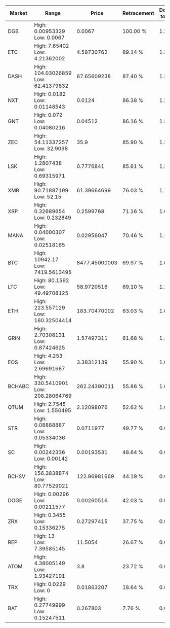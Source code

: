 | Market | Range | Price| Retracement | Doubles to 50% |
| --- | --- | --- | --- | --- |
| DGB | High: 0.00953329<br />Low: 0.0067 | 0.0067 | 100.00 % | 1.21 |
| ETC | High: 7.65402<br />Low: 4.21362002 | 4.58730762 | 89.14 % | 1.29 |
| DASH | High: 104.03026859<br />Low: 62.41379832 | 67.65609238 | 87.40 % | 1.23 |
| NXT | High: 0.0182<br />Low: 0.01148543 | 0.0124 | 86.38 % | 1.20 |
| GNT | High: 0.072<br />Low: 0.04080216 | 0.04512 | 86.16 % | 1.25 |
| ZEC | High: 54.11337257<br />Low: 32.9098 | 35.9 | 85.90 % | 1.21 |
| LSK | High: 1.2807438<br />Low: 0.69315971 | 0.7776841 | 85.61 % | 1.27 |
| XMR | High: 90.71887199<br />Low: 52.15 | 61.39664699 | 76.03 % | 1.16 |
| XRP | High: 0.32689654<br />Low: 0.232849 | 0.2599768 | 71.16 % | 1.08 |
| MANA | High: 0.04000307<br />Low: 0.02518165 | 0.02956047 | 70.46 % | 1.10 |
| BTC | High: 10942.17<br />Low: 7419.5613495 | 8477.45000003 | 69.97 % | 1.08 |
| LTC | High: 80.1592<br />Low: 49.49708125 | 58.9720516 | 69.10 % | 1.10 |
| ETH | High: 223.557129<br />Low: 160.32504414 | 183.70470002 | 63.03 % | 1.04 |
| GRIN | High: 2.70308131<br />Low: 0.87424625 | 1.57497311 | 61.68 % | 1.14 |
| EOS | High: 4.253<br />Low: 2.69691687 | 3.38312139 | 55.90 % | 1.03 |
| BCHABC | High: 330.5410901<br />Low: 208.28064769 | 262.24390011 | 55.86 % | 1.03 |
| QTUM | High: 2.7545<br />Low: 1.550495 | 2.12098076 | 52.62 % | 1.01 |
| STR | High: 0.08888887<br />Low: 0.05334036 | 0.0711977 | 49.77 % | 0.00 |
| SC | High: 0.00242336<br />Low: 0.00142 | 0.00193531 | 48.64 % | 0.00 |
| BCHSV | High: 156.3838874<br />Low: 80.77529021 | 122.96981669 | 44.19 % | 0.00 |
| DOGE | High: 0.00296<br />Low: 0.00211577 | 0.00260516 | 42.03 % | 0.00 |
| ZRX | High: 0.3455<br />Low: 0.15336275 | 0.27297415 | 37.75 % | 0.00 |
| REP | High: 13<br />Low: 7.39585145 | 11.5054 | 26.67 % | 0.00 |
| ATOM | High: 4.38005149<br />Low: 1.93427191 | 3.8 | 23.72 % | 0.00 |
| TRX | High: 0.0229<br />Low: 0 | 0.01863207 | 18.64 % | 0.00 |
| BAT | High: 0.27749999<br />Low: 0.15247511 | 0.267803 | 7.76 % | 0.00 |
